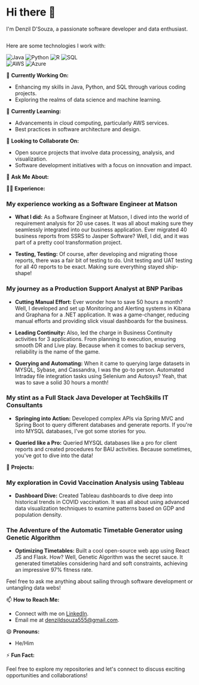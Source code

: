 # Hi there 👋

I'm Denzil D'Souza, a passionate software developer and data enthusiast.
<div style="display: flex; align-items: center;">
    <div>
        <p>Here are some technologies I work with:</p>
        <img alt="Java" src="https://img.shields.io/badge/-Java-blue?style=flat-square&logo=java&logoColor=white" />
        <img alt="Python" src="https://img.shields.io/badge/-Python-green?style=flat-square&logo=python&logoColor=white" />
        <img alt="R" src="https://img.shields.io/badge/-R-blue?style=flat-square&logo=r&logoColor=white" />
        <img alt="SQL" src="https://img.shields.io/badge/-SQL-orange?style=flat-square&logo=postgresql&logoColor=white" />
        <br />
        <img alt="AWS" src="https://img.shields.io/badge/-AWS-orange?style=flat-square&logo=amazon-aws&logoColor=white" />
        <img alt="Azure" src="https://img.shields.io/badge/-Azure-blue?style=flat-square&logo=microsoft-azure&logoColor=white" />
    </div>
</div>

🔭 **Currently Working On:**
- Enhancing my skills in Java, Python, and SQL through various coding projects.
- Exploring the realms of data science and machine learning.

🌱 **Currently Learning:**
- Advancements in cloud computing, particularly AWS services.
- Best practices in software architecture and design.


👯 **Looking to Collaborate On:**
- Open source projects that involve data processing, analysis, and visualization.
- Software development initiatives with a focus on innovation and impact.

💬 **Ask Me About:**

👨‍💻 **Experience:**

### My experience working as a Software Engineer at Matson

- **What I did:** As a Software Engineer at Matson, I dived into the world of requirement analysis for 20 use cases. It was all about making sure they seamlessly integrated into our business application. Ever migrated 40 business reports from SSRS to Jasper Software? Well, I did, and it was part of a pretty cool transformation project.
  
- **Testing, Testing:** Of course, after developing and migrating those reports, there was a fair bit of testing to do. Unit testing and UAT testing for all 40 reports to be exact. Making sure everything stayed ship-shape!

### My journey as a Production Support Analyst at BNP Paribas

- **Cutting Manual Effort:** Ever wonder how to save 50 hours a month? Well, I developed and set up Monitoring and Alerting systems in Kibana and Graphana for a .NET application. It was a game-changer, reducing manual efforts and providing slick visual dashboards for the business.

- **Leading Continuity:** Also, led the charge in Business Continuity activities for 3 applications. From planning to execution, ensuring smooth DR and Live play. Because when it comes to backup servers, reliability is the name of the game.

- **Querying and Automating:** When it came to querying large datasets in MYSQL, Sybase, and Cassandra, I was the go-to person. Automated Intraday file integration tasks using Selenium and Autosys? Yeah, that was to save a solid 30 hours a month!

### My stint as a Full Stack Java Developer at TechSkills IT Consultants

- **Springing into Action:** Developed complex APIs via Spring MVC and Spring Boot to query different databases and generate reports. If you're into MYSQL databases, I've got some stories for you.

- **Queried like a Pro:** Queried MYSQL databases like a pro for client reports and created procedures for BAU activities. Because sometimes, you've got to dive into the data!

🚀 **Projects:**

### My exploration in Covid Vaccination Analysis using Tableau

- **Dashboard Dive:** Created Tableau dashboards to dive deep into historical trends in COVID vaccination. It was all about using advanced data visualization techniques to examine patterns based on GDP and population density.

### The Adventure of the Automatic Timetable Generator using Genetic Algorithm

- **Optimizing Timetables:** Built a cool open-source web app using React JS and Flask. How? Well, Genetic Algorithm was the secret sauce. It generated timetables considering hard and soft constraints, achieving an impressive 97% fitness rate.

Feel free to ask me anything about sailing through software development or untangling data webs!


📫 **How to Reach Me:**
- Connect with me on [LinkedIn](https://www.linkedin.com/in/denzil-m-dsouza/). 
- Email me at denzildsouza555@gmail.com.

😄 **Pronouns:**
- He/Him

⚡ **Fun Fact:**

Feel free to explore my repositories and let's connect to discuss exciting opportunities and collaborations!

<!-- Add badges or links to your social profiles if you want -->
